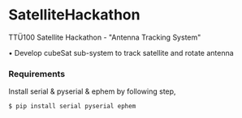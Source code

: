 # SatelliteHackathon
TTÜ100 Satellite Hackathon - "Antenna Tracking System"

•	Develop cubeSat sub-system to track satellite and rotate antenna  

### Requirements

Install serial & pyserial & ephem by following step,

	$ pip install serial pyserial ephem
